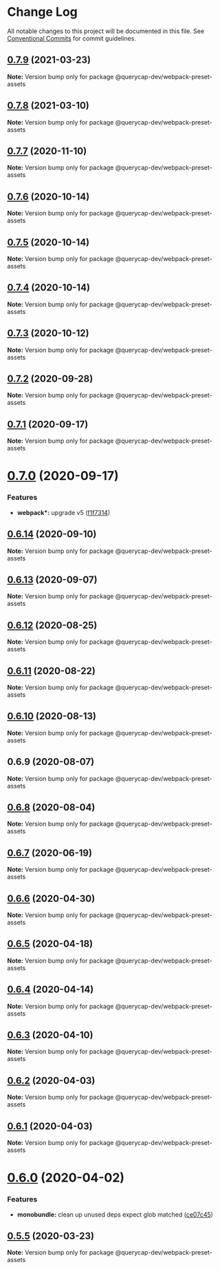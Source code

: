 # Change Log

All notable changes to this project will be documented in this file.
See [Conventional Commits](https://conventionalcommits.org) for commit guidelines.

## [0.7.9](https://github.com/querycap/webappkit/compare/@querycap-dev/webpack-preset-assets@0.7.8...@querycap-dev/webpack-preset-assets@0.7.9) (2021-03-23)

**Note:** Version bump only for package @querycap-dev/webpack-preset-assets

## [0.7.8](https://github.com/querycap/webappkit/compare/@querycap-dev/webpack-preset-assets@0.7.7...@querycap-dev/webpack-preset-assets@0.7.8) (2021-03-10)

**Note:** Version bump only for package @querycap-dev/webpack-preset-assets

## [0.7.7](https://github.com/querycap/webappkit/compare/@querycap-dev/webpack-preset-assets@0.7.6...@querycap-dev/webpack-preset-assets@0.7.7) (2020-11-10)

**Note:** Version bump only for package @querycap-dev/webpack-preset-assets

## [0.7.6](https://github.com/querycap/webappkit/compare/@querycap-dev/webpack-preset-assets@0.7.5...@querycap-dev/webpack-preset-assets@0.7.6) (2020-10-14)

**Note:** Version bump only for package @querycap-dev/webpack-preset-assets

## [0.7.5](https://github.com/querycap/webappkit/compare/@querycap-dev/webpack-preset-assets@0.7.4...@querycap-dev/webpack-preset-assets@0.7.5) (2020-10-14)

**Note:** Version bump only for package @querycap-dev/webpack-preset-assets

## [0.7.4](https://github.com/querycap/webappkit/compare/@querycap-dev/webpack-preset-assets@0.7.3...@querycap-dev/webpack-preset-assets@0.7.4) (2020-10-14)

**Note:** Version bump only for package @querycap-dev/webpack-preset-assets

## [0.7.3](https://github.com/querycap/webappkit/compare/@querycap-dev/webpack-preset-assets@0.7.2...@querycap-dev/webpack-preset-assets@0.7.3) (2020-10-12)

**Note:** Version bump only for package @querycap-dev/webpack-preset-assets

## [0.7.2](https://github.com/querycap/webappkit/compare/@querycap-dev/webpack-preset-assets@0.7.1...@querycap-dev/webpack-preset-assets@0.7.2) (2020-09-28)

**Note:** Version bump only for package @querycap-dev/webpack-preset-assets

## [0.7.1](https://github.com/querycap/webappkit/compare/@querycap-dev/webpack-preset-assets@0.7.0...@querycap-dev/webpack-preset-assets@0.7.1) (2020-09-17)

**Note:** Version bump only for package @querycap-dev/webpack-preset-assets

# [0.7.0](https://github.com/querycap/webappkit/compare/@querycap-dev/webpack-preset-assets@0.6.14...@querycap-dev/webpack-preset-assets@0.7.0) (2020-09-17)

### Features

- **webpack\*:** upgrade v5 ([f1f7314](https://github.com/querycap/webappkit/commit/f1f731455891400904d64eb44ebf3a94d8f414cb))

## [0.6.14](https://github.com/querycap/webappkit/compare/@querycap-dev/webpack-preset-assets@0.6.13...@querycap-dev/webpack-preset-assets@0.6.14) (2020-09-10)

**Note:** Version bump only for package @querycap-dev/webpack-preset-assets

## [0.6.13](https://github.com/querycap/webappkit/compare/@querycap-dev/webpack-preset-assets@0.6.12...@querycap-dev/webpack-preset-assets@0.6.13) (2020-09-07)

**Note:** Version bump only for package @querycap-dev/webpack-preset-assets

## [0.6.12](https://github.com/querycap/webappkit/compare/@querycap-dev/webpack-preset-assets@0.6.11...@querycap-dev/webpack-preset-assets@0.6.12) (2020-08-25)

**Note:** Version bump only for package @querycap-dev/webpack-preset-assets

## [0.6.11](https://github.com/querycap/webappkit/compare/@querycap-dev/webpack-preset-assets@0.6.10...@querycap-dev/webpack-preset-assets@0.6.11) (2020-08-22)

**Note:** Version bump only for package @querycap-dev/webpack-preset-assets

## [0.6.10](https://github.com/querycap/webappkit/compare/@querycap-dev/webpack-preset-assets@0.6.9...@querycap-dev/webpack-preset-assets@0.6.10) (2020-08-13)

**Note:** Version bump only for package @querycap-dev/webpack-preset-assets

## 0.6.9 (2020-08-07)

**Note:** Version bump only for package @querycap-dev/webpack-preset-assets

## [0.6.8](https://github.com/querycap/devkit/compare/@querycap-dev/webpack-preset-assets@0.6.7...@querycap-dev/webpack-preset-assets@0.6.8) (2020-08-04)

**Note:** Version bump only for package @querycap-dev/webpack-preset-assets

## [0.6.7](https://github.com/querycap/devkit/compare/@querycap-dev/webpack-preset-assets@0.6.6...@querycap-dev/webpack-preset-assets@0.6.7) (2020-06-19)

**Note:** Version bump only for package @querycap-dev/webpack-preset-assets

## [0.6.6](https://github.com/querycap/devkit/compare/@querycap-dev/webpack-preset-assets@0.6.5...@querycap-dev/webpack-preset-assets@0.6.6) (2020-04-30)

**Note:** Version bump only for package @querycap-dev/webpack-preset-assets

## [0.6.5](https://github.com/querycap/devkit/compare/@querycap-dev/webpack-preset-assets@0.6.4...@querycap-dev/webpack-preset-assets@0.6.5) (2020-04-18)

**Note:** Version bump only for package @querycap-dev/webpack-preset-assets

## [0.6.4](https://github.com/querycap/devkit/compare/@querycap-dev/webpack-preset-assets@0.6.3...@querycap-dev/webpack-preset-assets@0.6.4) (2020-04-14)

**Note:** Version bump only for package @querycap-dev/webpack-preset-assets

## [0.6.3](https://github.com/querycap/devkit/compare/@querycap-dev/webpack-preset-assets@0.6.2...@querycap-dev/webpack-preset-assets@0.6.3) (2020-04-10)

**Note:** Version bump only for package @querycap-dev/webpack-preset-assets

## [0.6.2](https://github.com/querycap/devkit/compare/@querycap-dev/webpack-preset-assets@0.6.1...@querycap-dev/webpack-preset-assets@0.6.2) (2020-04-03)

**Note:** Version bump only for package @querycap-dev/webpack-preset-assets

## [0.6.1](https://github.com/querycap/devkit/compare/@querycap-dev/webpack-preset-assets@0.6.0...@querycap-dev/webpack-preset-assets@0.6.1) (2020-04-03)

**Note:** Version bump only for package @querycap-dev/webpack-preset-assets

# [0.6.0](https://github.com/querycap/devkit/compare/@querycap-dev/webpack-preset-assets@0.5.5...@querycap-dev/webpack-preset-assets@0.6.0) (2020-04-02)

### Features

- **monobundle:** clean up unused deps expect glob matched ([ce07c45](https://github.com/querycap/devkit/commit/ce07c45b88fb3903ab4fae75fb889d4e9cff2ba7))

## [0.5.5](https://github.com/querycap/devkit/compare/@querycap-dev/webpack-preset-assets@0.5.4...@querycap-dev/webpack-preset-assets@0.5.5) (2020-03-23)

**Note:** Version bump only for package @querycap-dev/webpack-preset-assets
